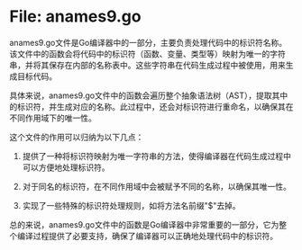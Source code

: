 # File: anames9.go

anames9.go文件是Go编译器中的一部分，主要负责处理代码中的标识符名称。该文件中的函数会将代码中的标识符（函数、变量、类型等）映射为唯一的字符串，并将其保存在内部的名称表中。这些字符串在代码生成过程中被使用，用来生成目标代码。

具体来说，anames9.go文件中的函数会遍历整个抽象语法树（AST），提取其中的标识符，并生成对应的名称。此过程中，还会对标识符进行重命名，以确保其在不同作用域下的唯一性。

这个文件的作用可以归纳为以下几点：

1. 提供了一种将标识符映射为唯一字符串的方法，使得编译器在代码生成过程中可以方便地处理标识符。

2. 对于同名的标识符，在不同作用域中会被赋予不同的名称，以确保其唯一性。

3. 实现了一些特殊的标识符处理规则，如将方法名前缀"$"去掉。

总的来说，anames9.go文件中的函数是Go编译器中非常重要的一部分，它为整个编译过程提供了必要支持，确保了编译器可以正确地处理代码中的标识符。

